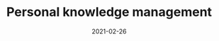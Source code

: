 ---
title: Personal knowledge management
date: 2021-02-26
description: Structure note collecting links related to personal knowledge management (PKM) 
tags: structure
---